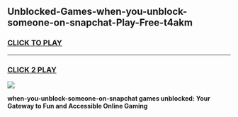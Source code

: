
## Unblocked-Games-when-you-unblock-someone-on-snapchat-Play-Free-t4akm
<h3>
<a href="https://premium76.site?title=when-you-unblock-someone-on-snapchat&ref=20M">CLICK TO PLAY</a></h3>
<hr>

<h3>
<a href="https://premium76.site?title=when-you-unblock-someone-on-snapchat&ref=20M">CLICK 2 PLAY</a>
  
</h3>

<a href="https://premium76.site?title=when-you-unblock-someone-on-snapchat&ref=19M"><img src="https://clearcache.store/games.png"></a>


**when-you-unblock-someone-on-snapchat games unblocked: Your Gateway to Fun and Accessible Online Gaming**
